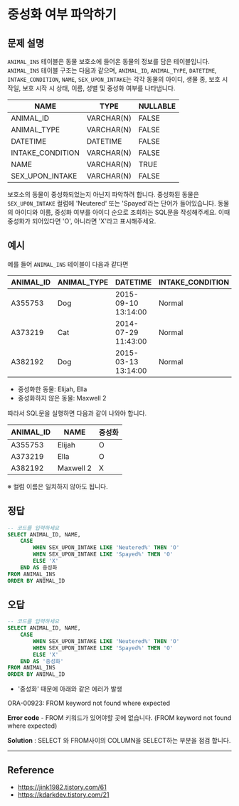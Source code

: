 # 중성화 여부 파악하기

## 문제 설명

`ANIMAL_INS` 테이블은 동물 보호소에 들어온 동물의 정보를 담은 테이블입니다. `ANIMAL_INS` 테이블 구조는 다음과 같으며, `ANIMAL_ID`, `ANIMAL_TYPE`, `DATETIME`, `INTAKE_CONDITION`, `NAME`, `SEX_UPON_INTAKE`는 각각 동물의 아이디, 생물 종, 보호 시작일, 보호 시작 시 상태, 이름, 성별 및 중성화 여부를 나타냅니다.

| NAME             | TYPE       | NULLABLE |
| ---------------- | ---------- | -------- |
| ANIMAL_ID        | VARCHAR(N) | FALSE    |
| ANIMAL_TYPE      | VARCHAR(N) | FALSE    |
| DATETIME         | DATETIME   | FALSE    |
| INTAKE_CONDITION | VARCHAR(N) | FALSE    |
| NAME             | VARCHAR(N) | TRUE     |
| SEX_UPON_INTAKE  | VARCHAR(N) | FALSE    |

보호소의 동물이 중성화되었는지 아닌지 파악하려 합니다. 중성화된 동물은 `SEX_UPON_INTAKE` 컬럼에 'Neutered' 또는 'Spayed'라는 단어가 들어있습니다. 동물의 아이디와 이름, 중성화 여부를 아이디 순으로 조회하는 SQL문을 작성해주세요. 이때 중성화가 되어있다면 'O', 아니라면 'X'라고 표시해주세요.

## 예시

예를 들어 `ANIMAL_INS` 테이블이 다음과 같다면

| ANIMAL_ID | ANIMAL_TYPE | DATETIME            | INTAKE_CONDITION | NAME      | SEX_UPON_INTAKE |
| --------- | ----------- | ------------------- | ---------------- | --------- | --------------- |
| A355753   | Dog         | 2015-09-10 13:14:00 | Normal           | Elijah    | Neutered Male   |
| A373219   | Cat         | 2014-07-29 11:43:00 | Normal           | Ella      | Spayed Female   |
| A382192   | Dog         | 2015-03-13 13:14:00 | Normal           | Maxwell 2 | Intact Male     |

- 중성화한 동물: Elijah, Ella
- 중성화하지 않은 동물: Maxwell 2

따라서 SQL문을 실행하면 다음과 같이 나와야 합니다.

| ANIMAL_ID | NAME      | 중성화 |
| --------- | --------- | ------ |
| A355753   | Elijah    | O      |
| A373219   | Ella      | O      |
| A382192   | Maxwell 2 | X      |

※ 컬럼 이름은 일치하지 않아도 됩니다.



## 정답

```sql
-- 코드를 입력하세요
SELECT ANIMAL_ID, NAME, 
    CASE 
        WHEN SEX_UPON_INTAKE LIKE 'Neutered%' THEN 'O'
        WHEN SEX_UPON_INTAKE LIKE 'Spayed%' THEN 'O'
        ELSE 'X' 
    END AS 중성화
FROM ANIMAL_INS
ORDER BY ANIMAL_ID
```





## 오답

```SQL
-- 코드를 입력하세요
SELECT ANIMAL_ID, NAME, 
    CASE 
        WHEN SEX_UPON_INTAKE LIKE 'Neutered%' THEN 'O'
        WHEN SEX_UPON_INTAKE LIKE 'Spayed%' THEN 'O'
        ELSE 'X' 
    END AS '중성화'
FROM ANIMAL_INS
ORDER BY ANIMAL_ID
```

- '중성화' 때문에 아래와 같은 에러가 발생

ORA-00923: FROM keyword not found where expected

**Error code** - FROM 키워드가 있어야할 곳에 없습니다. (FROM keyword not found where expected)

**Solution** : SELECT 와 FROM사이의 COLUMN을 SELECT하는 부분을 점검 합니다.



---

## Reference

- https://jink1982.tistory.com/61
- https://kdarkdev.tistory.com/21

